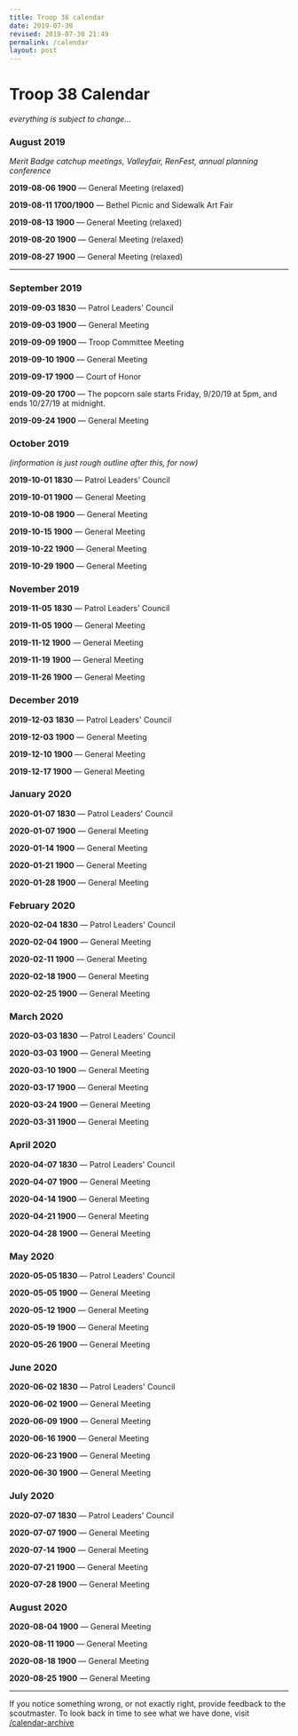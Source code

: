 ```yaml
---
title: Troop 38 calendar
date: 2019-07-30
revised: 2019-07-30 21:49 
permalink: /calendar
layout: post
---
```


# Troop 38 Calendar

<p><em>everything is subject to change...</em></p>

<h3>August 2019</h3>
<p><em>Merit Badge catchup meetings, Valleyfair, RenFest, annual planning conference</em></p>
<p><strong>2019-08-06 1900</strong> — General Meeting (relaxed)</p>
<p><strong>2019-08-11 1700/1900</strong> — Bethel Picnic and Sidewalk Art Fair</p>
<p><strong>2019-08-13 1900</strong> — General Meeting (relaxed)</p>
<p><strong>2019-08-20 1900</strong> — General Meeting (relaxed)</p>
<p><strong>2019-08-27 1900</strong> — General Meeting (relaxed)</p>

<hr>

<h3>September 2019</h3>
<p><strong>2019-09-03 1830</strong> — Patrol Leaders' Council</p>
<p><strong>2019-09-03 1900</strong> — General Meeting</p>
<p><strong>2019-09-09 1900</strong> — Troop Committee Meeting</p>
<p><strong>2019-09-10 1900</strong> — General Meeting</p>
<p><strong>2019-09-17 1900</strong> — Court of Honor</p>
<p><strong>2019-09-20 1700</strong> — The popcorn sale starts Friday, 9/20/19 at 5pm, and ends 10/27/19 at midnight.</p>
<p><strong>2019-09-24 1900</strong> — General Meeting</p>

<h3>October 2019</h3>
<p><em>(information is just rough outline after this, for now)</em></p>
<p><strong>2019-10-01 1830</strong> — Patrol Leaders' Council</p>
<p><strong>2019-10-01 1900</strong> — General Meeting</p>
<p><strong>2019-10-08 1900</strong> — General Meeting</p>
<p><strong>2019-10-15 1900</strong> — General Meeting</p>
<p><strong>2019-10-22 1900</strong> — General Meeting</p>
<p><strong>2019-10-29 1900</strong> — General Meeting</p>

<h3>November 2019</h3>
<p><strong>2019-11-05 1830</strong> — Patrol Leaders' Council</p>
<p><strong>2019-11-05 1900</strong> — General Meeting</p>
<p><strong>2019-11-12 1900</strong> — General Meeting</p>
<p><strong>2019-11-19 1900</strong> — General Meeting</p>
<p><strong>2019-11-26 1900</strong> — General Meeting</p>

<h3>December 2019</h3>
<p><strong>2019-12-03 1830</strong> — Patrol Leaders' Council</p>
<p><strong>2019-12-03 1900</strong> — General Meeting</p>
<p><strong>2019-12-10 1900</strong> — General Meeting</p>
<p><strong>2019-12-17 1900</strong> — General Meeting</p>

<h3>January 2020</h3>
<p><strong>2020-01-07 1830</strong> — Patrol Leaders' Council</p>
<p><strong>2020-01-07 1900</strong> — General Meeting</p>
<p><strong>2020-01-14 1900</strong> — General Meeting</p>
<p><strong>2020-01-21 1900</strong> — General Meeting</p>
<p><strong>2020-01-28 1900</strong> — General Meeting</p>

<h3>February 2020</h3>
<p><strong>2020-02-04 1830</strong> — Patrol Leaders' Council</p>
<p><strong>2020-02-04 1900</strong> — General Meeting</p>
<p><strong>2020-02-11 1900</strong> — General Meeting</p>
<p><strong>2020-02-18 1900</strong> — General Meeting</p>
<p><strong>2020-02-25 1900</strong> — General Meeting</p>

<h3>March 2020</h3>
<p><strong>2020-03-03 1830</strong> — Patrol Leaders' Council</p>
<p><strong>2020-03-03 1900</strong> — General Meeting</p>
<p><strong>2020-03-10 1900</strong> — General Meeting</p>
<p><strong>2020-03-17 1900</strong> — General Meeting</p>
<p><strong>2020-03-24 1900</strong> — General Meeting</p>
<p><strong>2020-03-31 1900</strong> — General Meeting</p>

<h3>April 2020</h3>
<p><strong>2020-04-07 1830</strong> — Patrol Leaders' Council</p>
<p><strong>2020-04-07 1900</strong> — General Meeting</p>
<p><strong>2020-04-14 1900</strong> — General Meeting</p>
<p><strong>2020-04-21 1900</strong> — General Meeting</p>
<p><strong>2020-04-28 1900</strong> — General Meeting</p>

<h3>May 2020</h3>
<p><strong>2020-05-05 1830</strong> — Patrol Leaders' Council</p>
<p><strong>2020-05-05 1900</strong> — General Meeting</p>
<p><strong>2020-05-12 1900</strong> — General Meeting</p>
<p><strong>2020-05-19 1900</strong> — General Meeting</p>
<p><strong>2020-05-26 1900</strong> — General Meeting</p>

<h3>June 2020</h3>
<p><strong>2020-06-02 1830</strong> — Patrol Leaders' Council</p>
<p><strong>2020-06-02 1900</strong> — General Meeting</p>
<p><strong>2020-06-09 1900</strong> — General Meeting</p>
<p><strong>2020-06-16 1900</strong> — General Meeting</p>
<p><strong>2020-06-23 1900</strong> — General Meeting</p>
<p><strong>2020-06-30 1900</strong> — General Meeting</p>

<h3>July 2020</h3>
<p><strong>2020-07-07 1830</strong> — Patrol Leaders' Council</p>
<p><strong>2020-07-07 1900</strong> — General Meeting</p>
<p><strong>2020-07-14 1900</strong> — General Meeting</p>
<p><strong>2020-07-21 1900</strong> — General Meeting</p>
<p><strong>2020-07-28 1900</strong> — General Meeting</p>

<h3>August 2020</h3>
<p><strong>2020-08-04 1900</strong> — General Meeting</p>
<p><strong>2020-08-11 1900</strong> — General Meeting</p>
<p><strong>2020-08-18 1900</strong> — General Meeting</p>
<p><strong>2020-08-25 1900</strong> — General Meeting</p>

<hr>

<p>If you notice something wrong, or not exactly right, provide feedback to the scoutmaster. To look back in time to see what we have done, visit <a href="/calendar-archive">/calendar-archive</a></p>
